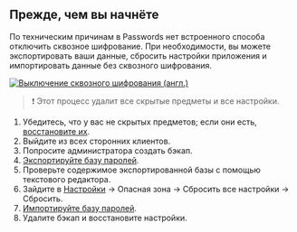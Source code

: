 ## Прежде, чем вы начнёте
По техническим причинам в Passwords нет встроенного способа отключить сквозное шифрование.
При необходимости, вы можете экспортировать ваши данные, сбросить настройки приложения и импортировать данные без сквозного шифрования.

[![Выключение сквозного шифрования (англ.)](../_files/_previews/encryption-removal.jpg)](../_files/videos/encryption-removal.mp4)

> :exclamation: Этот процесс удалит все скрытые предметы и все настройки.

1. Убедитесь, что у вас не скрытых предметов; если они есть, [восстановите их](../Settings#восстановление-скрытых-предметов).
2. Выйдите из всех сторонних клиентов.
3. Попросите администратора создать бэкап.
4. [Экспортируйте базу паролей](./Export#database-backup).
5. Проверьте содержимое экспортированной базы с помощью текстового редактора.
6. Зайдите в [Настройки](web+passlink://goto/settings) -> Опасная зона -> Сбросить все настройки -> Сбросить.
7. [Импортируйте базу паролей](../Import/Import-from-Backup).
8. Удалите бэкап и восстановите настройки.

